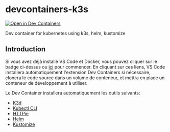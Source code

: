 # devcontainers-k3s

[![Open in Dev Containers](https://img.shields.io/static/v1?label=Dev%20Containers&message=Open&color=blue&logo=visualstudiocode)](https://vscode.dev/redirect?url=vscode://ms-vscode-remote.remote-containers/cloneInVolume?url=https://github.com/tiamat-azure/devcontainers-k3s)

Dev container for kubernetes using k3s, helm, kustomize

## Introduction

Si vous avez déjà installé VS Code et Docker, vous pouvez cliquer sur le badge ci-dessus ou [ici](https://vscode.dev/redirect?url=vscode://ms-vscode-remote.remote-containers/cloneInVolume?url=https://github.com/tiamat-azure/devcontainers-k3s) pour commencer. En cliquant sur ces liens, VS Code installera automatiquement l'extension Dev Containers si nécessaire, clonera le code source dans un volume de conteneur, et mettra en place un conteneur de développement à utiliser.

Le Dev Container installera automatiquement les outils suivants:

- [K3d](https://github.com/k3d-io/k3d)
- [Kubectl CLI](https://kubernetes.io/docs/reference/kubectl/)
- [HTTPie](https://httpie.io/)
- [Helm](https://helm.sh/)
- [Kustomize](https://kustomize.io/)
